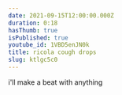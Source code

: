 ```yaml
---
date: 2021-09-15T12:00:00.000Z
duration: 0:18
hasThumb: true
isPublished: true
youtube_id: 1VBD5enJN0k
title: ricola cough drops
slug: ktlgc5c0
---
```

i'll make a beat with anything
